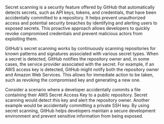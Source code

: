 Secret scanning is a security feature offered by GitHub that automatically detects secrets, such as API keys, tokens, and credentials, that have been accidentally committed to a repository. It helps prevent unauthorized access and potential security breaches by identifying and alerting users to exposed secrets. This proactive approach allows developers to quickly revoke compromised credentials and prevent malicious actors from exploiting them.

GitHub's secret scanning works by continuously scanning repositories for known patterns and signatures associated with various secret types. When a secret is detected, GitHub notifies the repository owner and, in some cases, the service provider associated with the secret. For example, if an AWS access key is detected, GitHub might notify both the repository owner and Amazon Web Services. This allows for immediate action to be taken, such as revoking the compromised key and generating a new one.

Consider a scenario where a developer accidentally commits a file containing their AWS Secret Access Key to a public repository. Secret scanning would detect this key and alert the repository owner. Another example would be accidentally committing a private SSH key. By using secret scanning, GitHub helps developers maintain a secure development environment and prevent sensitive information from being exposed.
